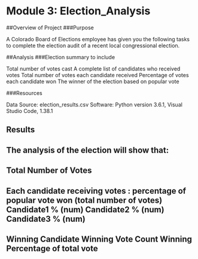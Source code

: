# Module 3: Election_Analysis

##Overview of Project
###Purpose

A Colorado Board of Elections employee has given you the following tasks to complete the election audit of a recent local congressional election.

##Analysis
###Election summary to include

Total number of votes cast
A complete list of candidates who received votes
Total number of votes each candidate received
Percentage of votes each candidate won
The winner of the election based on popular vote

###Resources

Data Source: election_results.csv
Software: Python version 3.6.1, Visual Studio Code, 1.38.1

## Results

The analysis of the election will show that:
-------------------------
Total Number of Votes
-------------------------
Each candidate receiving votes : percentage of popular vote won (total number of votes)
  Candidate1  % (num)
  Candidate2  % (num)
  Candidate3  % (num)
-------------------------
Winning Candidate
Winning Vote Count
Winning Percentage of total vote
-------------------------
